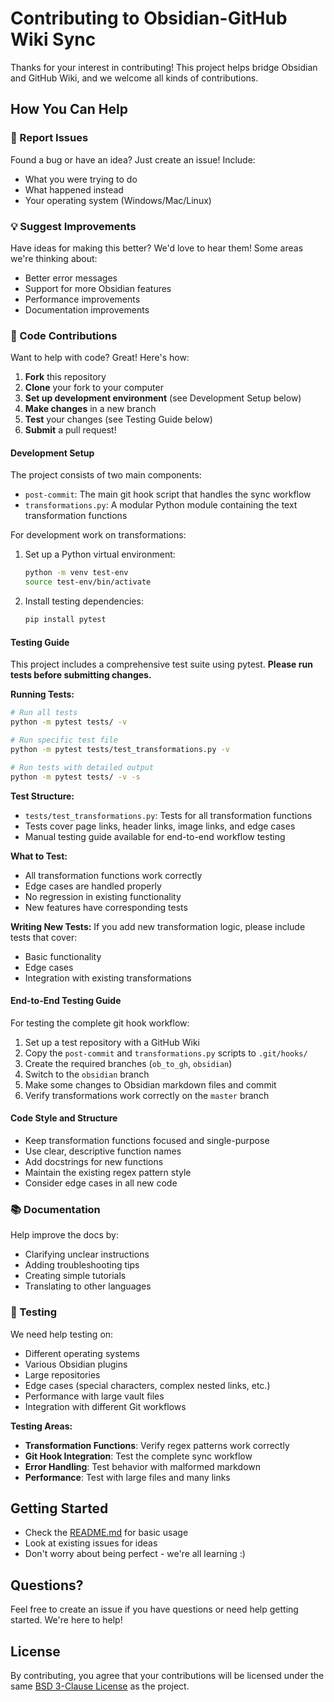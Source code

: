 # Contributing to Obsidian-GitHub Wiki Sync

Thanks for your interest in contributing! This project helps bridge Obsidian and GitHub Wiki, and we welcome all kinds of contributions.

## How You Can Help

### 🐛 Report Issues
Found a bug or have an idea? Just create an issue! Include:
- What you were trying to do
- What happened instead
- Your operating system (Windows/Mac/Linux)

### 💡 Suggest Improvements
Have ideas for making this better? We'd love to hear them! Some areas we're thinking about:
- Better error messages
- Support for more Obsidian features
- Performance improvements
- Documentation improvements

### 🔧 Code Contributions
Want to help with code? Great! Here's how:

1. **Fork** this repository
2. **Clone** your fork to your computer
3. **Set up development environment** (see Development Setup below)
4. **Make changes** in a new branch
5. **Test** your changes (see Testing Guide below)
6. **Submit** a pull request!

#### Development Setup
The project consists of two main components:
- `post-commit`: The main git hook script that handles the sync workflow
- `transformations.py`: A modular Python module containing the text transformation functions

For development work on transformations:
1. Set up a Python virtual environment:
   ```bash
   python -m venv test-env
   source test-env/bin/activate
   ```
2. Install testing dependencies:
   ```bash
   pip install pytest
   ```

#### Testing Guide
This project includes a comprehensive test suite using pytest. **Please run tests before submitting changes.**

**Running Tests:**
```bash
# Run all tests
python -m pytest tests/ -v

# Run specific test file
python -m pytest tests/test_transformations.py -v

# Run tests with detailed output
python -m pytest tests/ -v -s
```

**Test Structure:**
- `tests/test_transformations.py`: Tests for all transformation functions
- Tests cover page links, header links, image links, and edge cases
- Manual testing guide available for end-to-end workflow testing

**What to Test:**
- All transformation functions work correctly
- Edge cases are handled properly
- No regression in existing functionality
- New features have corresponding tests

**Writing New Tests:**
If you add new transformation logic, please include tests that cover:
- Basic functionality
- Edge cases
- Integration with existing transformations

#### End-to-End Testing Guide
For testing the complete git hook workflow:
1. Set up a test repository with a GitHub Wiki
2. Copy the `post-commit` and `transformations.py` scripts to `.git/hooks/`
3. Create the required branches (`ob_to_gh`, `obsidian`)
4. Switch to the `obsidian` branch
5. Make some changes to Obsidian markdown files and commit
6. Verify transformations work correctly on the `master` branch

#### Code Style and Structure
- Keep transformation functions focused and single-purpose
- Use clear, descriptive function names
- Add docstrings for new functions
- Maintain the existing regex pattern style
- Consider edge cases in all new code

### 📚 Documentation
Help improve the docs by:
- Clarifying unclear instructions
- Adding troubleshooting tips
- Creating simple tutorials
- Translating to other languages

### 🧪 Testing
We need help testing on:
- Different operating systems
- Various Obsidian plugins
- Large repositories
- Edge cases (special characters, complex nested links, etc.)
- Performance with large vault files
- Integration with different Git workflows

**Testing Areas:**
- **Transformation Functions**: Verify regex patterns work correctly
- **Git Hook Integration**: Test the complete sync workflow
- **Error Handling**: Test behavior with malformed markdown
- **Performance**: Test with large files and many links

## Getting Started

- Check the [README.md](README.md) for basic usage
- Look at existing issues for ideas
- Don't worry about being perfect - we're all learning :)

## Questions?

Feel free to create an issue if you have questions or need help getting started. We're here to help!

## License

By contributing, you agree that your contributions will be licensed under the same [BSD 3-Clause License](LICENSE) as the project. 